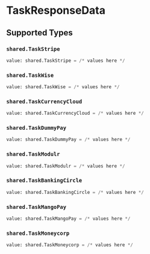 # TaskResponseData


## Supported Types

### `shared.TaskStripe`

```python
value: shared.TaskStripe = /* values here */
```

### `shared.TaskWise`

```python
value: shared.TaskWise = /* values here */
```

### `shared.TaskCurrencyCloud`

```python
value: shared.TaskCurrencyCloud = /* values here */
```

### `shared.TaskDummyPay`

```python
value: shared.TaskDummyPay = /* values here */
```

### `shared.TaskModulr`

```python
value: shared.TaskModulr = /* values here */
```

### `shared.TaskBankingCircle`

```python
value: shared.TaskBankingCircle = /* values here */
```

### `shared.TaskMangoPay`

```python
value: shared.TaskMangoPay = /* values here */
```

### `shared.TaskMoneycorp`

```python
value: shared.TaskMoneycorp = /* values here */
```

